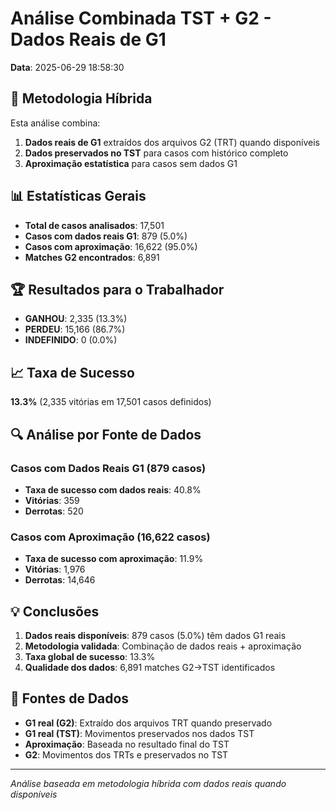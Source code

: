 # Análise Combinada TST + G2 - Dados Reais de G1

**Data**: 2025-06-29 18:58:30

## 🎯 Metodologia Híbrida

Esta análise combina:
1. **Dados reais de G1** extraídos dos arquivos G2 (TRT) quando disponíveis
2. **Dados preservados no TST** para casos com histórico completo
3. **Aproximação estatística** para casos sem dados G1

## 📊 Estatísticas Gerais

- **Total de casos analisados**: 17,501
- **Casos com dados reais G1**: 879 (5.0%)
- **Casos com aproximação**: 16,622 (95.0%)
- **Matches G2 encontrados**: 6,891

## 🏆 Resultados para o Trabalhador

- **GANHOU**: 2,335 (13.3%)
- **PERDEU**: 15,166 (86.7%)
- **INDEFINIDO**: 0 (0.0%)

## 📈 Taxa de Sucesso

**13.3%** (2,335 vitórias em 17,501 casos definidos)

## 🔍 Análise por Fonte de Dados

### Casos com Dados Reais G1 (879 casos)

- **Taxa de sucesso com dados reais**: 40.8%
- **Vitórias**: 359
- **Derrotas**: 520

### Casos com Aproximação (16,622 casos)
- **Taxa de sucesso com aproximação**: 11.9%
- **Vitórias**: 1,976
- **Derrotas**: 14,646


## 💡 Conclusões

1. **Dados reais disponíveis**: 879 casos (5.0%) têm dados G1 reais
2. **Metodologia validada**: Combinação de dados reais + aproximação
3. **Taxa global de sucesso**: 13.3%
4. **Qualidade dos dados**: 6,891 matches G2→TST identificados

## 🔧 Fontes de Dados

- **G1 real (G2)**: Extraído dos arquivos TRT quando preservado
- **G1 real (TST)**: Movimentos preservados nos dados TST
- **Aproximação**: Baseada no resultado final do TST
- **G2**: Movimentos dos TRTs e preservados no TST

---
*Análise baseada em metodologia híbrida com dados reais quando disponíveis*
